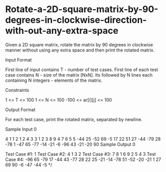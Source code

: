 # Rotate-a-2D-square-matrix-by-90-degrees-in-clockwise-direction-with-out-any-extra-space
Given a 2D square matrix, rotate the matrix by 90 degrees in clockwise manner without using any extra space and then print the rotated matrix.


Input Format

First line of input contains T - number of test cases. First line of each test case contains N - size of the matrix [NxN]. Its followed by N lines each containing N integers - elements of the matrix. 

Constraints

1 <= T <= 100 
1 <= N <= 100 
-100 <= ar[i][j] <= 100 

Output Format

For each test case, print the rotated matrix, separated by newline. 

Sample Input 0

4
1
1
2
1 2
4 3
3
1 2 3
8 9 4
7 6 5
5
-44 25 -52 69 -5 
17 22 51 27 -44 
-79 28 -78 1 -47 
65 -77 -14 -21 -6 
-96 43 -21 -20 90 
Sample Output 0

Test Case #1:
1 
Test Case #2:
4 1 
3 2 
Test Case #3:
7 8 1 
6 9 2 
5 4 3 
Test Case #4:
-96 65 -79 17 -44 
43 -77 28 22 25 
-21 -14 -78 51 -52 
-20 -21 1 27 69 
90 -6 -47 -44 -5 */
